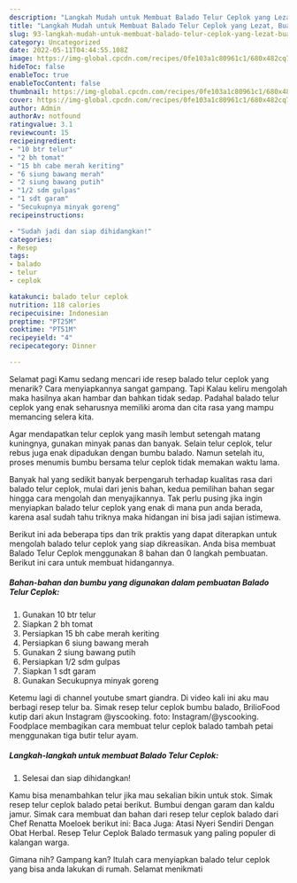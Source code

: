 ```yaml
---
description: "Langkah Mudah untuk Membuat Balado Telur Ceplok yang Lezat, Buat Buka Puasa Bisa Manjain Lidah"
title: "Langkah Mudah untuk Membuat Balado Telur Ceplok yang Lezat, Buat Buka Puasa Bisa Manjain Lidah"
slug: 93-langkah-mudah-untuk-membuat-balado-telur-ceplok-yang-lezat-buat-buka-puasa-bisa-manjain-lidah
category: Uncategorized
date: 2022-05-11T04:44:55.108Z
image: https://img-global.cpcdn.com/recipes/0fe103a1c80961c1/680x482cq70/balado-telur-ceplok-foto-resep-utama.jpg
hideToc: false
enableToc: true
enableTocContent: false
thumbnail: https://img-global.cpcdn.com/recipes/0fe103a1c80961c1/680x482cq70/balado-telur-ceplok-foto-resep-utama.jpg
cover: https://img-global.cpcdn.com/recipes/0fe103a1c80961c1/680x482cq70/balado-telur-ceplok-foto-resep-utama.jpg
author: Admin
authorAv: notfound
ratingvalue: 3.1
reviewcount: 15
recipeingredient:
- "10 btr telur"
- "2 bh tomat"
- "15 bh cabe merah keriting"
- "6 siung bawang merah"
- "2 siung bawang putih"
- "1/2 sdm gulpas"
- "1 sdt garam"
- "Secukupnya minyak goreng"
recipeinstructions:

- "Sudah jadi dan siap dihidangkan!"
categories:
- Resep
tags:
- balado
- telur
- ceplok

katakunci: balado telur ceplok 
nutrition: 118 calories
recipecuisine: Indonesian
preptime: "PT25M"
cooktime: "PT51M"
recipeyield: "4"
recipecategory: Dinner

---
```



Selamat pagi Kamu sedang mencari ide resep balado telur ceplok yang menarik? Cara menyiapkannya sangat gampang. Tapi Kalau keliru mengolah maka hasilnya akan hambar dan bahkan tidak sedap. Padahal balado telur ceplok yang enak seharusnya memiliki aroma dan cita rasa yang mampu memancing selera kita.


Agar mendapatkan telur ceplok yang masih lembut setengah matang kuningnya, gunakan minyak panas dan banyak. Selain telur ceplok, telur rebus juga enak dipadukan dengan bumbu balado. Namun setelah itu, proses menumis bumbu bersama telur ceplok tidak memakan waktu lama.

Banyak hal yang sedikit banyak berpengaruh terhadap kualitas rasa dari balado telur ceplok, mulai dari jenis bahan, kedua pemilihan bahan segar hingga cara mengolah dan menyajikannya. Tak perlu pusing jika ingin menyiapkan balado telur ceplok yang enak di mana pun anda berada, karena asal sudah tahu triknya maka hidangan ini bisa jadi sajian istimewa.


Berikut ini ada beberapa tips dan trik praktis yang dapat diterapkan untuk mengolah balado telur ceplok yang siap dikreasikan. Anda bisa membuat Balado Telur Ceplok menggunakan 8 bahan dan 0 langkah pembuatan. Berikut ini cara untuk membuat hidangannya.

<!--inarticleads1-->

##### Bahan-bahan dan bumbu yang digunakan dalam pembuatan Balado Telur Ceplok:

1. Gunakan 10 btr telur
1. Siapkan 2 bh tomat
1. Persiapkan 15 bh cabe merah keriting
1. Persiapkan 6 siung bawang merah
1. Gunakan 2 siung bawang putih
1. Persiapkan 1/2 sdm gulpas
1. Siapkan 1 sdt garam
1. Gunakan Secukupnya minyak goreng


Ketemu lagi di channel youtube smart giandra. Di video kali ini aku mau berbagi resep telur ba. Simak resep telur ceplok bumbu balado, BrilioFood kutip dari akun Instagram @yscooking. foto: Instagram/@yscooking. Foodplace membagikan cara membuat telur ceplok balado tambah petai menggunakan tiga butir telur ayam. 

<!--inarticleads2-->

##### Langkah-langkah untuk membuat Balado Telur Ceplok:


1. Selesai dan siap dihidangkan!

Kamu bisa menambahkan telur jika mau sekalian bikin untuk stok. Simak resep telur ceplok balado petai berikut. Bumbui dengan garam dan kaldu jamur. Simak cara membuat dan bahan dari resep telur ceplok balado dari Chef Renatta Moeloek berikut ini: Baca Juga: Atasi Nyeri Sendiri Dengan Obat Herbal. Resep Telur Ceplok Balado termasuk yang paling populer di kalangan warga. 

Gimana nih? Gampang kan? Itulah cara menyiapkan balado telur ceplok yang bisa anda lakukan di rumah. Selamat menikmati
